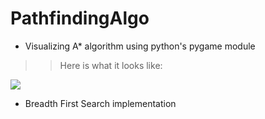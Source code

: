 # PathfindingAlgo

- Visualizing A* algorithm using python's pygame module

>> Here is what it looks like:

![](https://j.gifs.com/L7E4pA.gif)


- Breadth First Search implementation 
